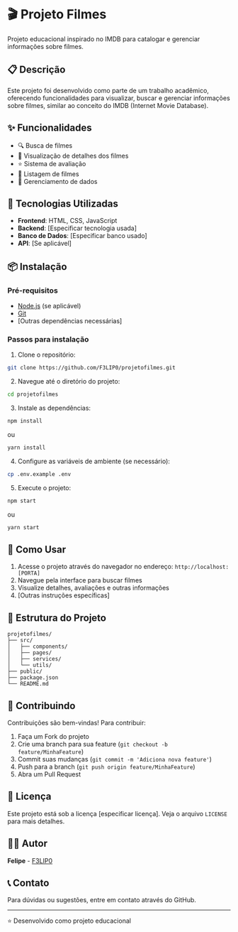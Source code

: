 # 🎬 Projeto Filmes

Projeto educacional inspirado no IMDB para catalogar e gerenciar informações sobre filmes.

## 📋 Descrição

Este projeto foi desenvolvido como parte de um trabalho acadêmico, oferecendo funcionalidades para visualizar, buscar e gerenciar informações sobre filmes, similar ao conceito do IMDB (Internet Movie Database).

## ✨ Funcionalidades

- 🔍 Busca de filmes
- 📖 Visualização de detalhes dos filmes
- ⭐ Sistema de avaliação
- 📝 Listagem de filmes
- 💾 Gerenciamento de dados

## 🚀 Tecnologias Utilizadas

- **Frontend**: HTML, CSS, JavaScript
- **Backend**: [Especificar tecnologia usada]
- **Banco de Dados**: [Especificar banco usado]
- **API**: [Se aplicável]

## 📦 Instalação

### Pré-requisitos

- [Node.js](https://nodejs.org/) (se aplicável)
- [Git](https://git-scm.com/)
- [Outras dependências necessárias]

### Passos para instalação

1. Clone o repositório:
```bash
git clone https://github.com/F3LIP0/projetofilmes.git
```

2. Navegue até o diretório do projeto:
```bash
cd projetofilmes
```

3. Instale as dependências:
```bash
npm install
```
ou
```bash
yarn install
```

4. Configure as variáveis de ambiente (se necessário):
```bash
cp .env.example .env
```

5. Execute o projeto:
```bash
npm start
```
ou
```bash
yarn start
```

## 🎯 Como Usar

1. Acesse o projeto através do navegador no endereço: `http://localhost:[PORTA]`
2. Navegue pela interface para buscar filmes
3. Visualize detalhes, avaliações e outras informações
4. [Outras instruções específicas]

## 📁 Estrutura do Projeto

```
projetofilmes/
├── src/
│   ├── components/
│   ├── pages/
│   ├── services/
│   └── utils/
├── public/
├── package.json
└── README.md
```

## 🤝 Contribuindo

Contribuições são bem-vindas! Para contribuir:

1. Faça um Fork do projeto
2. Crie uma branch para sua feature (`git checkout -b feature/MinhaFeature`)
3. Commit suas mudanças (`git commit -m 'Adiciona nova feature'`)
4. Push para a branch (`git push origin feature/MinhaFeature`)
5. Abra um Pull Request

## 📝 Licença

Este projeto está sob a licença [especificar licença]. Veja o arquivo `LICENSE` para mais detalhes.

## 👨‍💻 Autor

**Felipe** - [F3LIP0](https://github.com/F3LIP0)

## 📞 Contato

Para dúvidas ou sugestões, entre em contato através do GitHub.

---

⭐ Desenvolvido como projeto educacional
